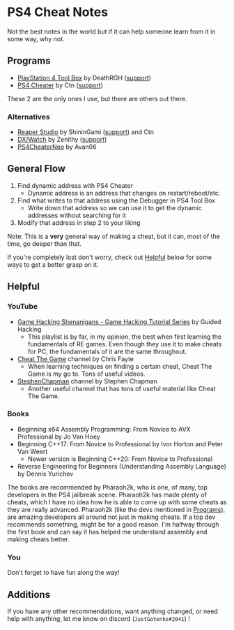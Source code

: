 # PS4 Cheat Notes

Not the best notes in the world but if it can help someone learn from it in some way, why not.



## Programs

* [PlayStation 4 Tool Box](https://www.psxhax.com/threads/playstation-4-tool-box-2-2-1-140-bo3-1-33-lua-decompiled-dump-by-deathrgh.13308/) by DeathRGH ([support](https://ko-fi.com/deathrgh))
* [PS4 Cheater](https://github.com/ctn123/PS4_Cheater/releases) by Ctn ([support](https://ko-fi.com/Ctn123))

These 2 are the only ones I use, but there are others out there.

### Alternatives
* [Reaper Studio](https://ko-fi.com/s/579e6a2c93) by ShininGami ([support](https://ko-fi.com/shiningami/)) and Ctn
* [DX/Watch](https://ko-fi.com/s/9960cc66fd) by Zenithy ([support](https://ko-fi.com/zenithy/))
* [PS4CheaterNeo](https://github.com/avan06/PS4CheaterNeo/releases) by Avan06



## General Flow

1. Find dynamic address with PS4 Cheater
    * Dynamic address is an address that changes on restart/reboot/etc.
2. Find what writes to that address using the Debugger in PS4 Tool Box
    * Write down that address so we can use it to get the dynamic addresses without searching for it
3. Modify that address in step 2 to your liking

Note: This is a **very** general way of making a cheat, but it can, most of the time, go deeper than that.

If you're completely lost don't worry, check out [Helpful](#helpful) below for some ways to get a better grasp on it.



## Helpful

### YouTube

* [Game Hacking Shenanigans - Game Hacking Tutorial Series](https://www.youtube.com/playlist?list=PLt9cUwGw6CYFSoQHsf9b12kHWLdgYRhmQ) by Guided Hacking
    * This playlist is by far, in my opinion, the best when first learning the fundamentals of RE games. Even though they use it to make cheats for PC, the fundamentals of it are the same throughout.
* [Cheat The Game](https://www.youtube.com/@ChrisFayte/) channel by Chris Fayte
    * When learning techniques on finding a certain cheat, Cheat The Game is my go to. Tons of useful videos.
* [StephenChapman](https://www.youtube.com/@StephenChapman/) channel by Stephen Chapman
    * Another useful channel that has tons of useful material like Cheat The Game.

### Books

* Beginning x64 Assembly Programming: From Novice to AVX Professional by Jo Van Hoey
* Beginning C++17: From Novice to Professional by Ivor Horton and Peter Van Weert
    * Newer version is Beginning C++20: From Novice to Professional
* Reverse Engineering for Beginners (Understanding Assembly Language) by Dennis Yurichev

The books are recommended by Pharaoh2k, who is one, of many, top developers in the PS4 jailbreak scene. Pharaoh2k has made plenty of cheats, which I have no idea how he is able to come up with some cheats as they are really advanced. Pharaoh2k (like the devs mentioned in [Programs](#programs)), are amazing developers all around not just in making cheats. If a top dev recommends something, might be for a good reason. I'm halfway through the first book and can say it has helped me understand assembly and making cheats better.

### You
Don't forget to have fun along the way!



## Additions

If you have any other recommendations, want anything changed, or need help with anything, let me know on discord (`JustGotenks#2041`) !